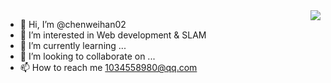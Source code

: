 <img align="right" src="https://github-readme-stats.vercel.app/api?username=chenweihan02&show_icons=true&icon_color=CE1D2D&text_color=718096&bg_color=ffffff&hide_title=true" />


- 👋 Hi, I’m @chenweihan02
- 👀 I’m interested in Web development & SLAM
- 🌱 I’m currently learning ...
- 💞️ I’m looking to collaborate on ...
- 📫 How to reach me 1034558980@qq.com

<!---
chenweihan02/chenweihan02 is a ✨ special ✨ repository because its `README.md` (this file) appears on your GitHub profile.
You can click the Preview link to take a look at your changes.
--->
